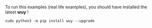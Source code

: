 To run this examples (real life examples), you should have installed the latest **wuy** !

`sudo python3 -m pip install wuy --upgrade`
